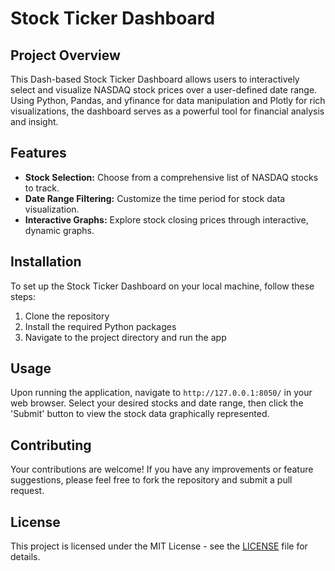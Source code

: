 # Stock Ticker Dashboard

## Project Overview
This Dash-based Stock Ticker Dashboard allows users to interactively select and visualize NASDAQ stock prices over a user-defined date range. Using Python, Pandas, and yfinance for data manipulation and Plotly for rich visualizations, the dashboard serves as a powerful tool for financial analysis and insight.

## Features
- **Stock Selection:** Choose from a comprehensive list of NASDAQ stocks to track.
- **Date Range Filtering:** Customize the time period for stock data visualization.
- **Interactive Graphs:** Explore stock closing prices through interactive, dynamic graphs.

## Installation
To set up the Stock Ticker Dashboard on your local machine, follow these steps:

1. Clone the repository
2. Install the required Python packages
3. Navigate to the project directory and run the app

## Usage
Upon running the application, navigate to `http://127.0.0.1:8050/` in your web browser. Select your desired stocks and date range, then click the 'Submit' button to view the stock data graphically represented.

## Contributing
Your contributions are welcome! If you have any improvements or feature suggestions, please feel free to fork the repository and submit a pull request.

## License
This project is licensed under the MIT License - see the [LICENSE](LICENSE) file for details.
